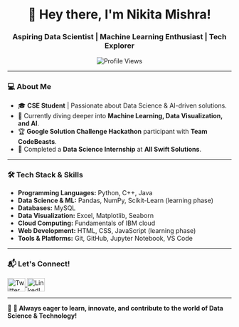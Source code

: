 <h1 align="center">👋 Hey there, I'm Nikita Mishra!</h1>
<h3 align="center">Aspiring Data Scientist | Machine Learning Enthusiast | Tech Explorer</h3>

<p align="center">
  <img src="https://komarev.com/ghpvc/?username=nikitaMishr&label=Profile%20views&color=0e75b6&style=flat" alt="Profile Views" />
</p>

---

### 💻 About Me

- 🎓 **CSE Student** | Passionate about Data Science & AI-driven solutions.
- 🔭 Currently diving deeper into **Machine Learning, Data Visualization, and AI**.
- 🏆 **Google Solution Challenge Hackathon** participant with **Team CodeBeasts**.
- 🎯 Completed a **Data Science Internship** at **All Swift Solutions**.

---

### 🛠️ Tech Stack & Skills

- **Programming Languages:** Python, C++, Java
- **Data Science & ML:** Pandas, NumPy, Scikit-Learn (learning phase)
- **Databases:** MySQL
- **Data Visualization:** Excel, Matplotlib, Seaborn
- **Cloud Computing:** Fundamentals of IBM cloud
- **Web Development:** HTML, CSS, JavaScript (learning phase)
- **Tools & Platforms:** Git, GitHub, Jupyter Notebook, VS Code

---

### 📬 Let's Connect!

<p align="left">
  <a href="https://x.com/NikitaMish54852?t=2J_GebgmGIpkxLcYvoZMvw&s=09" target="blank">
    <img align="center" src="https://cdn.worldvectorlogo.com/logos/twitter-3.svg" alt="Twitter" height="30" width="40" />
  </a>
  <a href="https://www.linkedin.com/in/nikita-mishra-6aa498293/" target="blank">
    <img align="center" src="https://cdn.worldvectorlogo.com/logos/linkedin-icon-3.svg" alt="LinkedIn" height="30" width="40" />
  </a>
</p>



---

🚀 **🚀 Always eager to learn, innovate, and contribute to the world of Data Science & Technology!**
